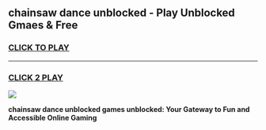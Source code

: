 
## chainsaw dance unblocked - Play Unblocked Gmaes & Free
<h3>
<a href="https://news.freeplayer.one?title=chainsaw_dance_unblocked&ref=23F">CLICK TO PLAY</a></h3>
<hr>

<h3>
<a href="https://news.freeplayer.one?title=chainsaw_dance_unblocked&ref=23F">CLICK 2 PLAY</a>
  
</h3>

<a href="https://news.freeplayer.one?title=chainsaw_dance_unblocked&ref=23F/"><img src="https://clearcache.store/games.png"></a>


**chainsaw dance unblocked games unblocked: Your Gateway to Fun and Accessible Online Gaming**

